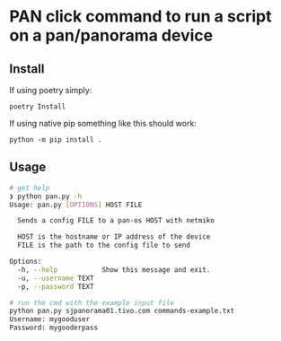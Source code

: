 # PAN click command to run a script on a pan/panorama device

## Install
If using poetry simply:
```
poetry Install
```

If using native pip something like this should work:
```
python -m pip install .
```

## Usage

```bash
# get help
❯ python pan.py -h
Usage: pan.py [OPTIONS] HOST FILE

  Sends a config FILE to a pan-os HOST with netmiko

  HOST is the hostname or IP address of the device
  FILE is the path to the config file to send

Options:
  -h, --help           Show this message and exit.
  -u, --username TEXT
  -p, --password TEXT

# run the cmd with the example input file
python pan.py sjpanorama01.tivo.com commands-example.txt
Username: mygooduser
Password: mygooderpass
```